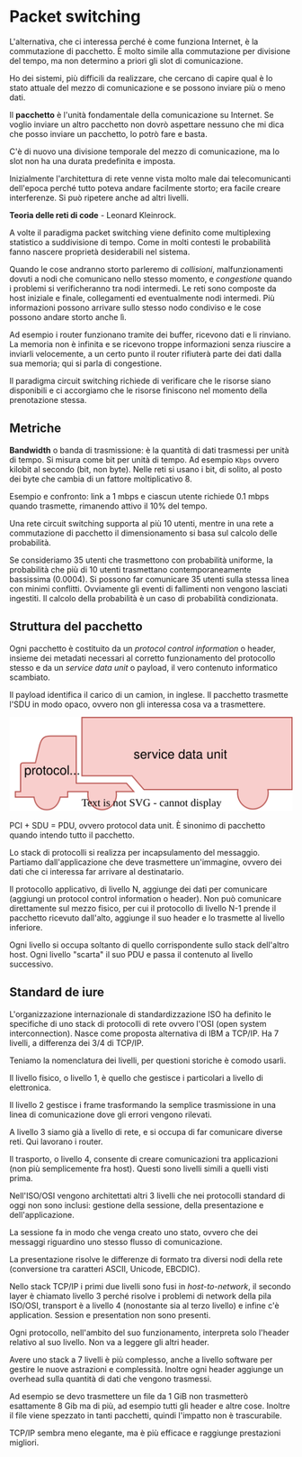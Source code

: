 # Packet switching

L'alternativa, che ci interessa perché è come funziona Internet, è la commutazione di pacchetto. È molto simile alla
commutazione per divisione del tempo, ma non determino a priori gli slot di comunicazione.

Ho dei sistemi, più difficili da realizzare, che cercano di capire qual è lo stato attuale del mezzo di comunicazione
e se possono inviare più o meno dati.

Il **pacchetto** è l'unità fondamentale della comunicazione su Internet. Se voglio inviare un altro pacchetto non dovrò
aspettare nessuno che mi dica che posso inviare un pacchetto, lo potrò fare e basta.

C'è di nuovo una divisione temporale del mezzo di comunicazione, ma lo slot non ha una durata predefinita e imposta.

Inizialmente l'architettura di rete venne vista molto male dai telecomunicanti dell'epoca perché tutto poteva andare
facilmente storto; era facile creare interferenze. Si può ripetere anche ad altri livelli.

**Teoria delle reti di code** - Leonard Kleinrock.

A volte il paradigma packet switching viene definito come multiplexing statistico a suddivisione di tempo.
Come in molti contesti le probabilità fanno nascere proprietà desiderabili nel sistema.

Quando le cose andranno storto parleremo di _collisioni_, malfunzionamenti dovuti a nodi che comunicano nello stesso
momento, e _congestione_ quando i problemi si verificheranno tra nodi intermedi.
Le reti sono composte da host iniziale e finale, collegamenti ed eventualmente nodi intermedi. Più informazioni
possono arrivare sullo stesso nodo condiviso e le cose possono andare storto anche lì.

Ad esempio i router funzionano tramite dei buffer, ricevono dati e li rinviano. La memoria non è infinita e se ricevono
troppe informazioni senza riuscire a inviarli velocemente, a un certo punto il router rifiuterà parte dei dati dalla
sua memoria; qui si parla di congestione.

Il paradigma circuit switching richiede di verificare che le risorse siano disponibili e ci accorgiamo che le risorse
finiscono nel momento della prenotazione stessa.

## Metriche

**Bandwidth** o banda di trasmissione: è la quantità di dati trasmessi per unità di tempo. Si misura come bit per unità
di tempo. Ad esempio `Kbps` ovvero kilobit al secondo (bit, non byte). Nelle reti si usano i bit, di solito, al posto
dei byte che cambia di un fattore moltiplicativo 8.

Esempio e confronto: link a 1 mbps e ciascun utente richiede 0.1 mbps quando trasmette, rimanendo attivo il 10%
del tempo.

Una rete circuit switching supporta al più 10 utenti, mentre in una rete a commutazione di pacchetto il dimensionamento
si basa sul calcolo delle probabilità.

Se consideriamo 35 utenti che trasmettono con probabilità uniforme, la probabilità che più di 10 utenti trasmettano
contemporaneamente bassissima (0.0004). Si possono far comunicare 35 utenti sulla stessa linea con minimi conflitti.
Ovviamente gli eventi di fallimenti non vengono lasciati ingestiti.
Il calcolo della probabilità è un caso di probabilità condizionata.

## Struttura del pacchetto

Ogni pacchetto è costituito da un _protocol control information_ o header, insieme dei metadati necessari al corretto
funzionamento del protocollo stesso e da un _service data unit_ o payload, il vero contenuto informatico scambiato.

Il payload identifica il carico di un camion, in inglese. Il pacchetto trasmette l'SDU in modo opaco, ovvero non gli
interessa cosa va a trasmettere.

![PDU](images/pdu.svg)

PCI + SDU = PDU, ovvero protocol data unit. È sinonimo di pacchetto quando intendo tutto il pacchetto.

Lo stack di protocolli si realizza per incapsulamento del messaggio. Partiamo dall'applicazione che deve trasmettere
un'immagine, ovvero dei dati che ci interessa far arrivare al destinatario.

Il protocollo applicativo, di livello N, aggiunge dei dati per comunicare (aggiungi un protocol control information o
header). Non può comunicare direttamente sul mezzo fisico, per cui il protocollo di livello N-1 prende il pacchetto
ricevuto dall'alto, aggiunge il suo header e lo trasmette al livello inferiore.

Ogni livello si occupa soltanto di quello corrispondente sullo stack dell'altro host. Ogni livello "scarta" il suo PDU
e passa il contenuto al livello successivo.

## Standard de iure

L'organizzazione internazionale di standardizzazione ISO ha definito le specifiche di uno stack di protocolli di rete
ovvero l'OSI (open system interconnection). Nasce come proposta alternativa di IBM a TCP/IP. Ha 7 livelli, a differenza
dei 3/4 di TCP/IP.

Teniamo la nomenclatura dei livelli, per questioni storiche è comodo usarli.

Il livello fisico, o livello 1, è quello che gestisce i particolari a livello di elettronica.

Il livello 2 gestisce i frame trasformando la semplice trasmissione in una linea di comunicazione dove gli errori
vengono rilevati.

A livello 3 siamo già a livello di rete, e si occupa di far comunicare diverse reti. Qui lavorano i router.

Il trasporto, o livello 4, consente di creare comunicazioni tra applicazioni (non più semplicemente fra host).
Questi sono livelli simili a quelli visti prima.

Nell'ISO/OSI vengono architettati altri 3 livelli che nei protocolli standard di oggi non sono inclusi: gestione della
sessione, della presentazione e dell'applicazione.

La sessione fa in modo che venga creato uno stato, ovvero che dei messaggi riguardino uno stesso flusso di
comunicazione.

La presentazione risolve le differenze di formato tra diversi nodi della rete (conversione tra caratteri ASCII, Unicode,
EBCDIC).

Nello stack TCP/IP i primi due livelli sono fusi in _host-to-network_, il secondo layer è chiamato livello 3 perché
risolve i problemi di network della pila ISO/OSI, transport è a livello 4 (nonostante sia al terzo livello) e infine
c'è application. Session e presentation non sono presenti.

Ogni protocollo, nell'ambito del suo funzionamento, interpreta solo l'header relativo al suo livello. Non va a leggere
gli altri header.

Avere uno stack a 7 livelli è più complesso, anche a livello software per gestire le nuove astrazioni e complessità.
Inoltre ogni header aggiunge un overhead sulla quantità di dati che vengono trasmessi.

Ad esempio se devo trasmettere un file da 1 GiB non trasmetterò esattamente 8 Gib ma di più, ad esempio tutti gli header
e altre cose. Inoltre il file viene spezzato in tanti pacchetti, quindi l'impatto non è trascurabile.

TCP/IP sembra meno elegante, ma è più efficace e raggiunge prestazioni migliori.
